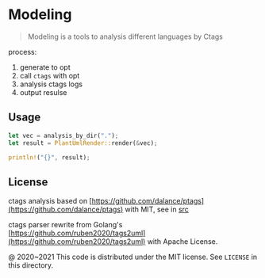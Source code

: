 # Modeling

> Modeling is a tools to analysis different languages by Ctags

process:

1. generate to opt
2. call `ctags` with opt
3. analysis ctags logs
4. output resulse

## Usage

```rust
let vec = analysis_by_dir(".");
let result = PlantUmlRender::render(&vec);

println!("{}", result);
```

License
---

ctags analysis based on [https://github.com/dalance/ptags](https://github.com/dalance/ptags) with MIT, see in [src](plugins/coco_struct_analysis/src)

ctags parser rewrite from Golang's [https://github.com/ruben2020/tags2uml](https://github.com/ruben2020/tags2uml) with Apache License.

@ 2020~2021 This code is distributed under the MIT license. See `LICENSE` in this directory.
